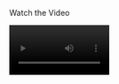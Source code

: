 Watch the Video


<video src='https://github.com/shankar-tester901/mBaaS-with-Catalyst-example/blob/main/InShot_20210902_172306818%20(1).mp4' width=180/>
[![Watch the video](https://github.com/shankar-tester901/mBaaS-with-Catalyst-example/blob/main/IMG-20210902-WA0009%20(1).jpg)](https://github.com/shankar-tester901/mBaaS-with-Catalyst-example/blob/main/InShot_20210902_172306818%20(1).mp4)



The login screen


![alt text](https://github.com/shankar-tester901/mBaaS-with-Catalyst-example/blob/main/IMG-20210902-WA0008%20(1).jpg) 





The file-chooser

![alt text](https://github.com/shankar-tester901/mBaaS-with-Catalyst-example/blob/main/IMG-20210902-WA0009%20(1).jpg)




Confirmation for file-upload

![alt text](https://github.com/shankar-tester901/mBaaS-with-Catalyst-example/blob/main/IMG-20210902-WA0012%20(1).jpg)

